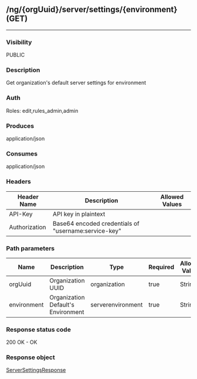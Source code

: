 ## /ng/{orgUuid}/server/settings/{environment} (GET)
---
### Visibility
PUBLIC
### Description
Get organization&#x27;s default server settings for environment
### Auth
Roles: edit,rules_admin,admin
### Produces
application/json
### Consumes
application/json
### Headers
| Header Name | Description | Allowed Values |
| ----------- | ----------- | ----------- |
| API-Key | API key in plaintext |  |
| Authorization | Base64 encoded credentials of &quot;username:service-key&quot; |  |
### Path parameters
| Name | Description | Type | Required | Allowed Values |
| ----------- | ----------- | ----------- | ----------- | ----------- |
| orgUuid | Organization UUID | organization | true | String |
| environment | Organization Default&#x27;s Environment | serverenvironment | true | String |
### Response status code
200 OK - OK
### Response object
[ServerSettingsResponse](<../../objects/ServerSettingsResponse.md>)

